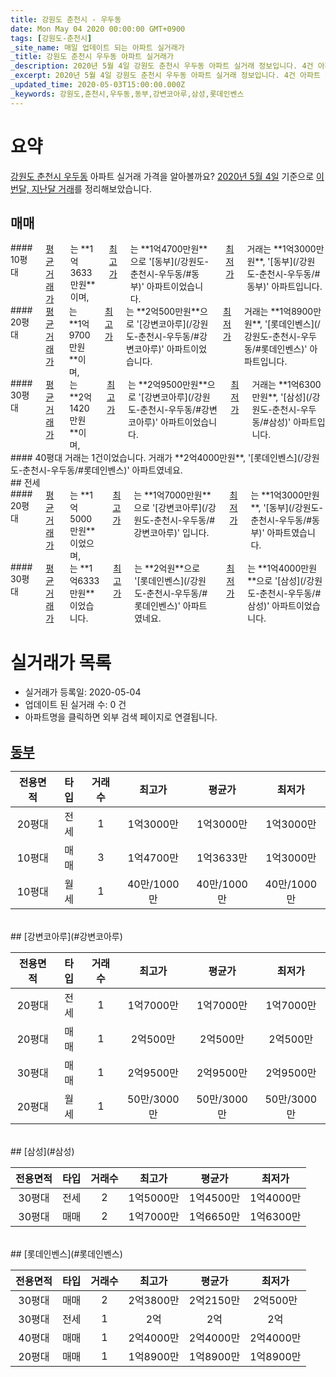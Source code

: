 ```yaml
---
title: 강원도 춘천시 - 우두동
date: Mon May 04 2020 00:00:00 GMT+0900
tags: [강원도-춘천시]
_site_name: 매일 업데이트 되는 아파트 실거래가
_title: 강원도 춘천시 우두동 아파트 실거래가
_description: 2020년 5월 4일 강원도 춘천시 우두동 아파트 실거래 정보입니다. 4건 아파트 정보가 있습니다.
_excerpt: 2020년 5월 4일 강원도 춘천시 우두동 아파트 실거래 정보입니다. 4건 아파트 정보가 있습니다.
_updated_time: 2020-05-03T15:00:00.000Z
_keywords: 강원도,춘천시,우두동,동부,강변코아루,삼성,롯데인벤스
---
```





# 요약
<ins>강원도 춘천시 우두동</ins> 아파트 실거래 가격을 알아볼까요? <ins>2020년 5월 4일</ins> 기준으로 <ins>이번달, 지난달 거래</ins>를 정리해보았습니다.

## 매매
<div class="container">
<div class="six columns" markdown="1">
#### 10평대
<ins>평균 거래가</ins>는 **1억3633만원**이며, <ins>최고가</ins>는 **1억4700만원**으로 '[동부](/강원도-춘천시-우두동/#동부)' 아파트이었습니다. <ins>최저가</ins> 거래는 **1억3000만원**, '[동부](/강원도-춘천시-우두동/#동부)' 아파트입니다.
</div>
<div class="six columns" markdown="1">
#### 20평대
<ins>평균 거래가</ins>는 **1억9700만원**이며, <ins>최고가</ins>는 **2억500만원**으로 '[강변코아루](/강원도-춘천시-우두동/#강변코아루)' 아파트이었습니다. <ins>최저가</ins> 거래는 **1억8900만원**, '[롯데인벤스](/강원도-춘천시-우두동/#롯데인벤스)' 아파트입니다.
</div>
</div>
<div class="container">
<div class="six columns" markdown="1">
#### 30평대
<ins>평균 거래가</ins>는 **2억1420만원**이며, <ins>최고가</ins>는 **2억9500만원**으로 '[강변코아루](/강원도-춘천시-우두동/#강변코아루)' 아파트이었습니다. <ins>최저가</ins> 거래는 **1억6300만원**, '[삼성](/강원도-춘천시-우두동/#삼성)' 아파트입니다.
</div>
<div class="six columns" markdown="1">
#### 40평대
거래는 1건이었습니다. 거래가 **2억4000만원**, '[롯데인벤스](/강원도-춘천시-우두동/#롯데인벤스)' 아파트였네요.
</div>
</div>
## 전세
<div class="container">
<div class="six columns" markdown="1">
#### 20평대
<ins>평균 거래가</ins>는 **1억5000만원**이었으며, <ins>최고가</ins>는 **1억7000만원**으로 '[강변코아루](/강원도-춘천시-우두동/#강변코아루)' 입니다. <ins>최저가</ins>는 **1억3000만원**, '[동부](/강원도-춘천시-우두동/#동부)' 아파트였습니다.
</div>
<div class="six columns" markdown="1">
#### 30평대
<ins>평균 거래가</ins>는 **1억6333만원**이었습니다. <ins>최고가</ins>는 **2억원**으로 '[롯데인벤스](/강원도-춘천시-우두동/#롯데인벤스)' 아파트였네요. <ins>최저가</ins>는 **1억4000만원**으로 '[삼성](/강원도-춘천시-우두동/#삼성)' 아파트이었습니다.
</div>
</div>



# 실거래가 목록
- 실거래가 등록일: 2020-05-04
- 업데이트 된 실거래 수: 0 건
- 아파트명을 클릭하면 외부 검색 페이지로 연결됩니다.

## [동부](#동부)

|전용면적|타입|거래수|최고가|평균가|최저가|
|:---:|:---:|:---:|:---:|:---:|:---:|
|20평대|<span class="deal-type-2">전세</span>|1|1억3000만|1억3000만|1억3000만|
|10평대|<span class="deal-type-1">매매</span>|3|1억4700만|1억3633만|1억3000만|
|10평대|<span class="deal-type-3">월세</span>|1|40만/1000만|40만/1000만|40만/1000만|

<br/>
## [강변코아루](#강변코아루)

|전용면적|타입|거래수|최고가|평균가|최저가|
|:---:|:---:|:---:|:---:|:---:|:---:|
|20평대|<span class="deal-type-2">전세</span>|1|1억7000만|1억7000만|1억7000만|
|20평대|<span class="deal-type-1">매매</span>|1|2억500만|2억500만|2억500만|
|30평대|<span class="deal-type-1">매매</span>|1|2억9500만|2억9500만|2억9500만|
|20평대|<span class="deal-type-3">월세</span>|1|50만/3000만|50만/3000만|50만/3000만|

<br/>
## [삼성](#삼성)

|전용면적|타입|거래수|최고가|평균가|최저가|
|:---:|:---:|:---:|:---:|:---:|:---:|
|30평대|<span class="deal-type-2">전세</span>|2|1억5000만|1억4500만|1억4000만|
|30평대|<span class="deal-type-1">매매</span>|2|1억7000만|1억6650만|1억6300만|

<br/>
## [롯데인벤스](#롯데인벤스)

|전용면적|타입|거래수|최고가|평균가|최저가|
|:---:|:---:|:---:|:---:|:---:|:---:|
|30평대|<span class="deal-type-1">매매</span>|2|2억3800만|2억2150만|2억500만|
|30평대|<span class="deal-type-2">전세</span>|1|2억|2억|2억|
|40평대|<span class="deal-type-1">매매</span>|1|2억4000만|2억4000만|2억4000만|
|20평대|<span class="deal-type-1">매매</span>|1|1억8900만|1억8900만|1억8900만|

<br/>




